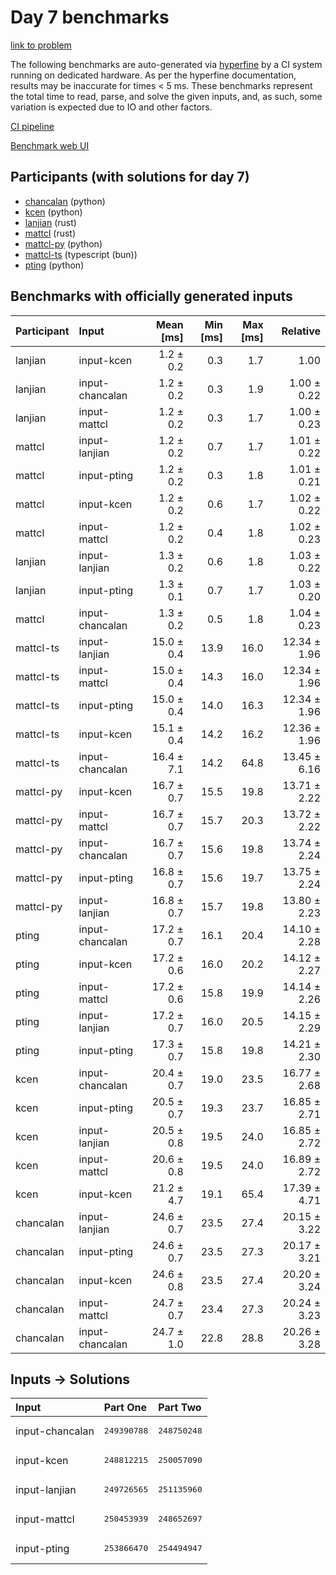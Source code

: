 # Day 7 benchmarks

[link to problem](https://adventofcode.com/2023/day/7)

The following benchmarks are auto-generated via
[hyperfine](https://github.com/sharkdp/hyperfine) by a CI system running on
dedicated hardware. As per the hyperfine documentation, results may be
inaccurate for times < 5 ms. These benchmarks represent the total time to read,
parse, and solve the given inputs, and, as such, some variation is expected due
to IO and other factors.

[CI pipeline](http://ci.papercode.net:8080/teams/main/pipelines/aoc2023)

[Benchmark web UI](https://aoc.ancalagon.black)


## Participants (with solutions for day 7)

- [chancalan](https://github.com/chancalan/aoc2023) (python)
- [kcen](https://github.com/kcen/aoc2023) (python)
- [lanjian](https://github.com/lanjian/aoc-2023) (rust)
- [mattcl](https://github.com/mattcl/aoc2023) (rust)
- [mattcl-py](https://github.com/mattcl/aoc2023-py) (python)
- [mattcl-ts](https://github.com/mattcl/aoc2023-js) (typescript (bun))
- [pting](https://github.com/pting/aoc2023) (python)


## Benchmarks with officially generated inputs

| Participant | Input | Mean [ms] | Min [ms] | Max [ms] | Relative |
|:---|:---|---:|---:|---:|---:|
| lanjian | input-kcen | 1.2 ± 0.2 | 0.3 | 1.7 | 1.00 |
| lanjian | input-chancalan | 1.2 ± 0.2 | 0.3 | 1.9 | 1.00 ± 0.22 |
| lanjian | input-mattcl | 1.2 ± 0.2 | 0.3 | 1.7 | 1.00 ± 0.23 |
| mattcl | input-lanjian | 1.2 ± 0.2 | 0.7 | 1.7 | 1.01 ± 0.22 |
| mattcl | input-pting | 1.2 ± 0.2 | 0.3 | 1.8 | 1.01 ± 0.21 |
| mattcl | input-kcen | 1.2 ± 0.2 | 0.6 | 1.7 | 1.02 ± 0.22 |
| mattcl | input-mattcl | 1.2 ± 0.2 | 0.4 | 1.8 | 1.02 ± 0.23 |
| lanjian | input-lanjian | 1.3 ± 0.2 | 0.6 | 1.8 | 1.03 ± 0.22 |
| lanjian | input-pting | 1.3 ± 0.1 | 0.7 | 1.7 | 1.03 ± 0.20 |
| mattcl | input-chancalan | 1.3 ± 0.2 | 0.5 | 1.8 | 1.04 ± 0.23 |
| mattcl-ts | input-lanjian | 15.0 ± 0.4 | 13.9 | 16.0 | 12.34 ± 1.96 |
| mattcl-ts | input-mattcl | 15.0 ± 0.4 | 14.3 | 16.0 | 12.34 ± 1.96 |
| mattcl-ts | input-pting | 15.0 ± 0.4 | 14.0 | 16.3 | 12.34 ± 1.96 |
| mattcl-ts | input-kcen | 15.1 ± 0.4 | 14.2 | 16.2 | 12.36 ± 1.96 |
| mattcl-ts | input-chancalan | 16.4 ± 7.1 | 14.2 | 64.8 | 13.45 ± 6.16 |
| mattcl-py | input-kcen | 16.7 ± 0.7 | 15.5 | 19.8 | 13.71 ± 2.22 |
| mattcl-py | input-mattcl | 16.7 ± 0.7 | 15.7 | 20.3 | 13.72 ± 2.22 |
| mattcl-py | input-chancalan | 16.7 ± 0.7 | 15.6 | 19.8 | 13.74 ± 2.24 |
| mattcl-py | input-pting | 16.8 ± 0.7 | 15.6 | 19.7 | 13.75 ± 2.24 |
| mattcl-py | input-lanjian | 16.8 ± 0.7 | 15.7 | 19.8 | 13.80 ± 2.23 |
| pting | input-chancalan | 17.2 ± 0.7 | 16.1 | 20.4 | 14.10 ± 2.28 |
| pting | input-kcen | 17.2 ± 0.6 | 16.0 | 20.2 | 14.12 ± 2.27 |
| pting | input-mattcl | 17.2 ± 0.6 | 15.8 | 19.9 | 14.14 ± 2.26 |
| pting | input-lanjian | 17.2 ± 0.7 | 16.0 | 20.5 | 14.15 ± 2.29 |
| pting | input-pting | 17.3 ± 0.7 | 15.8 | 19.8 | 14.21 ± 2.30 |
| kcen | input-chancalan | 20.4 ± 0.7 | 19.0 | 23.5 | 16.77 ± 2.68 |
| kcen | input-pting | 20.5 ± 0.7 | 19.3 | 23.7 | 16.85 ± 2.71 |
| kcen | input-lanjian | 20.5 ± 0.8 | 19.5 | 24.0 | 16.85 ± 2.72 |
| kcen | input-mattcl | 20.6 ± 0.8 | 19.5 | 24.0 | 16.89 ± 2.72 |
| kcen | input-kcen | 21.2 ± 4.7 | 19.1 | 65.4 | 17.39 ± 4.71 |
| chancalan | input-lanjian | 24.6 ± 0.7 | 23.5 | 27.4 | 20.15 ± 3.22 |
| chancalan | input-pting | 24.6 ± 0.7 | 23.5 | 27.3 | 20.17 ± 3.21 |
| chancalan | input-kcen | 24.6 ± 0.8 | 23.5 | 27.4 | 20.20 ± 3.24 |
| chancalan | input-mattcl | 24.7 ± 0.7 | 23.4 | 27.3 | 20.24 ± 3.23 |
| chancalan | input-chancalan | 24.7 ± 1.0 | 22.8 | 28.8 | 20.26 ± 3.28 |


## Inputs -> Solutions

| Input | Part One | Part Two |
|:---|:---|:---|
|input-chancalan|<pre>249390788</pre>|<pre>248750248</pre>|
|input-kcen|<pre>248812215</pre>|<pre>250057090</pre>|
|input-lanjian|<pre>249726565</pre>|<pre>251135960</pre>|
|input-mattcl|<pre>250453939</pre>|<pre>248652697</pre>|
|input-pting|<pre>253866470</pre>|<pre>254494947</pre>|